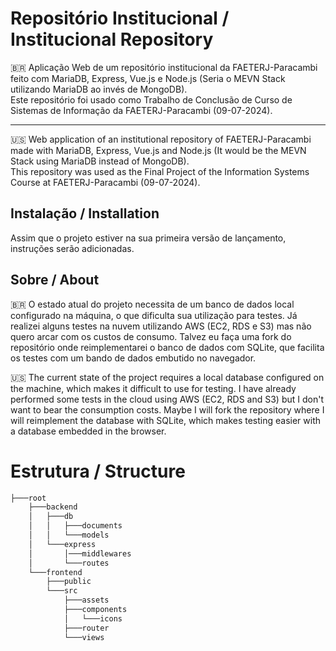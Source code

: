 # Repositório Institucional / Institucional Repository

:brazil: Aplicação Web de um repositório institucional da FAETERJ-Paracambi feito com MariaDB, Express, Vue.js e Node.js (Seria o MEVN Stack utilizando MariaDB ao invés de MongoDB).  
Este repositório foi usado como Trabalho de Conclusão de Curso de Sistemas de Informação da FAETERJ-Paracambi (09-07-2024).

___

:us: Web application of an institutional repository of FAETERJ-Paracambi made with MariaDB, Express, Vue.js and Node.js (It would be the MEVN Stack using MariaDB instead of MongoDB).  
This repository was used as the Final Project of the Information Systems Course at FAETERJ-Paracambi (09-07-2024).

## Instalação / Installation

Assim que o projeto estiver na sua primeira versão de lançamento, instruções serão adicionadas.

## Sobre / About

:brazil: O estado atual do projeto necessita de um banco de dados local configurado na máquina, o que dificulta sua utilização para testes. Já realizei alguns testes na nuvem utilizando AWS (EC2, RDS e S3) mas não quero arcar com os custos de consumo. Talvez eu faça uma fork do repositório onde reimplementarei o banco de dados com SQLite, que facilita os testes com um bando de dados embutido no navegador.

:us: The current state of the project requires a local database configured on the machine, which makes it difficult to use for testing. I have already performed some tests in the cloud using AWS (EC2, RDS and S3) but I don't want to bear the consumption costs. Maybe I will fork the repository where I will reimplement the database with SQLite, which makes testing easier with a database embedded in the browser.

# Estrutura / Structure

``` bash
├───root
    ├───backend
    │   ├───db
    │   │   ├───documents
    │   │   └───models
    │   └───express
    │       │───middlewares
    │       └───routes
    └───frontend
        ├───public
        └───src
            ├───assets
            ├───components
            │   └───icons
            ├───router
            └───views
```
